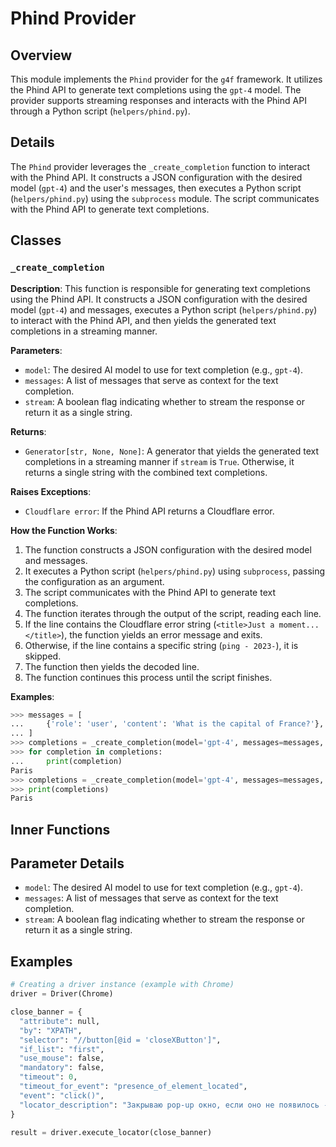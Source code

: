 # Phind Provider

## Overview

This module implements the `Phind` provider for the `g4f` framework. It utilizes the Phind API to generate text completions using the `gpt-4` model. The provider supports streaming responses and interacts with the Phind API through a Python script (`helpers/phind.py`).

## Details

The `Phind` provider leverages the `_create_completion` function to interact with the Phind API. It constructs a JSON configuration with the desired model (`gpt-4`) and the user's messages, then executes a Python script (`helpers/phind.py`) using the `subprocess` module. The script communicates with the Phind API to generate text completions.

## Classes

### `_create_completion`

**Description**: This function is responsible for generating text completions using the Phind API. It constructs a JSON configuration with the desired model (`gpt-4`) and messages, executes a Python script (`helpers/phind.py`) to interact with the Phind API, and then yields the generated text completions in a streaming manner.

**Parameters**:

- `model`: The desired AI model to use for text completion (e.g., `gpt-4`).
- `messages`: A list of messages that serve as context for the text completion.
- `stream`: A boolean flag indicating whether to stream the response or return it as a single string.

**Returns**:

- `Generator[str, None, None]`: A generator that yields the generated text completions in a streaming manner if `stream` is `True`. Otherwise, it returns a single string with the combined text completions.

**Raises Exceptions**:

- `Cloudflare error`: If the Phind API returns a Cloudflare error.

**How the Function Works**:

1. The function constructs a JSON configuration with the desired model and messages.
2. It executes a Python script (`helpers/phind.py`) using `subprocess`, passing the configuration as an argument.
3. The script communicates with the Phind API to generate text completions.
4. The function iterates through the output of the script, reading each line.
5. If the line contains the Cloudflare error string (`<title>Just a moment...</title>`), the function yields an error message and exits.
6. Otherwise, if the line contains a specific string (`ping - 2023-`), it is skipped.
7. The function then yields the decoded line.
8. The function continues this process until the script finishes.

**Examples**:

```python
>>> messages = [
...     {'role': 'user', 'content': 'What is the capital of France?'},
... ]
>>> completions = _create_completion(model='gpt-4', messages=messages, stream=True)
>>> for completion in completions:
...     print(completion)
Paris
>>> completions = _create_completion(model='gpt-4', messages=messages, stream=False)
>>> print(completions)
Paris
```

## Inner Functions

## Parameter Details

- `model`: The desired AI model to use for text completion (e.g., `gpt-4`).
- `messages`: A list of messages that serve as context for the text completion.
- `stream`: A boolean flag indicating whether to stream the response or return it as a single string.

## Examples
```python
# Creating a driver instance (example with Chrome)
driver = Driver(Chrome)

close_banner = {
  "attribute": null,
  "by": "XPATH",
  "selector": "//button[@id = 'closeXButton']",
  "if_list": "first",
  "use_mouse": false,
  "mandatory": false,
  "timeout": 0,
  "timeout_for_event": "presence_of_element_located",
  "event": "click()",
  "locator_description": "Закрываю pop-up окно, если оно не появилось - не страшно (`mandatory`:`false`)"
}

result = driver.execute_locator(close_banner)
```